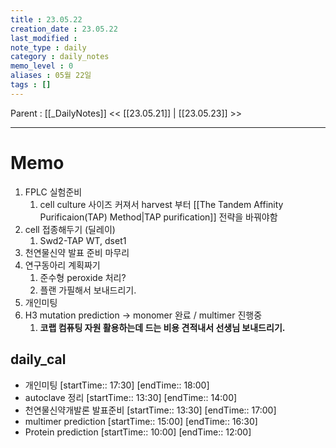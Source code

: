 ```yaml
---
title : 23.05.22
creation_date : 23.05.22
last_modified :
note_type : daily
category : daily_notes
memo_level : 0
aliases : 05월 22일
tags : []
---
```

Parent : [[_DailyNotes]]
<< [[23.05.21]] | [[23.05.23]] >>

---
# Memo

1. FPLC 실험준비
	1. cell culture 사이즈 커져서 harvest 부터 [[The Tandem Affinity Purificaion(TAP) Method|TAP purification]] 전략을 바꿔야함
2. cell 접종해두기 (딜레이)
	1. Swd2-TAP WT, dset1
3. 천연물신약 발표 준비 마무리
4. 연구동아리 계획짜기
	1. 준수형 peroxide 처리?
	2. 플랜 가필해서 보내드리기.
5. 개인미팅
6. H3 mutation prediction → monomer 완료 / multimer 진행중
	1. **코랩 컴퓨팅 자원 활용하는데 드는 비용 견적내서 선생님 보내드리기.**

## daily_cal
-  개인미팅 [startTime:: 17:30]  [endTime:: 18:00]
-  autoclave 정리 [startTime:: 13:30]  [endTime:: 14:00]
-  천연물신약개발론 발표준비 [startTime:: 13:30]  [endTime:: 17:00]
-  multimer prediction [startTime:: 15:00]  [endTime:: 16:30]
-  Protein prediction [startTime:: 10:00]  [endTime:: 12:00]
